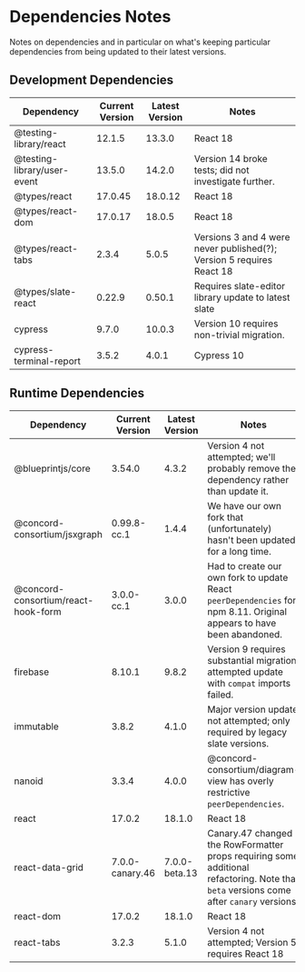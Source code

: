 # Dependencies Notes

Notes on dependencies and in particular on what's keeping particular dependencies from being updated to their latest versions.

## Development Dependencies

|Dependency                  |Current Version|Latest Version|Notes                                                                                |
|----------------------------|---------------|--------------|-------------------------------------------------------------------------------------|
|@testing-library/react      |12.1.5         |13.3.0        |React 18                                                                             |
|@testing-library/user-event |13.5.0         |14.2.0        |Version 14 broke tests; did not investigate further.                                 |
|@types/react                |17.0.45        |18.0.12       |React 18                                                                             |
|@types/react-dom            |17.0.17        |18.0.5        |React 18                                                                             |
|@types/react-tabs           |2.3.4          |5.0.5         |Versions 3 and 4 were never published(?); Version 5 requires React 18                |
|@types/slate-react          |0.22.9         |0.50.1        |Requires slate-editor library update to latest slate                                 |
|cypress                     |9.7.0          |10.0.3        |Version 10 requires non-trivial migration.                                           |
|cypress-terminal-report     |3.5.2          |4.0.1         |Cypress 10                                                                           |

## Runtime Dependencies

|Dependency          |Current Version|Latest Version|Notes                                                                                |
|--------------------|---------------|--------------|-------------------------------------------------------------------------------------|
|@blueprintjs/core   |3.54.0         |4.3.2         |Version 4 not attempted; we'll probably remove the dependency rather than update it. |
|@concord-consortium/jsxgraph|0.99.8-cc.1|1.4.4     |We have our own fork that (unfortunately) hasn't been updated for a long time.       |
|@concord-consortium/react-hook-form|3.0.0-cc.1|3.0.0|Had to create our own fork to update React `peerDependencies` for npm 8.11. Original appears to have been abandoned. |
|firebase            |8.10.1         |9.8.2         |Version 9 requires substantial migration; attempted update with `compat` imports failed. |
|immutable           |3.8.2          |4.1.0         |Major version update not attempted; only required by legacy slate versions.          |
|nanoid              |3.3.4          |4.0.0         |@concord-consortium/diagram-view has overly restrictive `peerDependencies`.          |
|react               |17.0.2         |18.1.0        |React 18                                                                             |
|react-data-grid     |7.0.0-canary.46|7.0.0-beta.13 |Canary.47 changed the RowFormatter props requiring some additional refactoring. Note that `beta` versions come after `canary` versions. |
|react-dom           |17.0.2         |18.1.0        |React 18                                                                             |
|react-tabs          |3.2.3          |5.1.0         |Version 4 not attempted; Version 5 requires React 18                                 |
